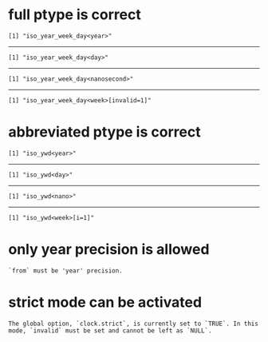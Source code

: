 # full ptype is correct

    [1] "iso_year_week_day<year>"

---

    [1] "iso_year_week_day<day>"

---

    [1] "iso_year_week_day<nanosecond>"

---

    [1] "iso_year_week_day<week>[invalid=1]"

# abbreviated ptype is correct

    [1] "iso_ywd<year>"

---

    [1] "iso_ywd<day>"

---

    [1] "iso_ywd<nano>"

---

    [1] "iso_ywd<week>[i=1]"

# only year precision is allowed

    `from` must be 'year' precision.

# strict mode can be activated

    The global option, `clock.strict`, is currently set to `TRUE`. In this mode, `invalid` must be set and cannot be left as `NULL`.

